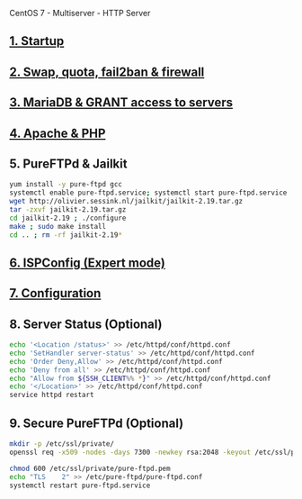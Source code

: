 CentOS 7 - Multiserver - HTTP Server
## <a href="https://github.com/Ator9/Docs/blob/master/ISPConfig_CentOS_adm.md#1-startup" target="_blank">1. Startup</a>
## <a href="https://github.com/Ator9/Docs/blob/master/ISPConfig_CentOS_adm.md#2-swap-quota-fail2ban--firewall" target="_blank">2. Swap, quota, fail2ban & firewall</a>
## <a href="https://github.com/Ator9/Docs/blob/master/ISPConfig_CentOS_adm.md#3-mariadb--grant-access-to-servers" target="_blank">3. MariaDB & GRANT access to servers</a>
## <a href="https://github.com/Ator9/Docs/blob/master/ISPConfig_CentOS_adm.md#4-apache--php" target="_blank">4. Apache & PHP</a>
## 5. PureFTPd & Jailkit
```sh
yum install -y pure-ftpd gcc
systemctl enable pure-ftpd.service; systemctl start pure-ftpd.service
wget http://olivier.sessink.nl/jailkit/jailkit-2.19.tar.gz
tar -zxvf jailkit-2.19.tar.gz
cd jailkit-2.19 ; ./configure
make ; sudo make install
cd .. ; rm -rf jailkit-2.19*

```
## <a href="https://github.com/Ator9/Docs/blob/master/ISPConfig_CentOS_adm.md#6-ispconfig-expert-mode" target="_blank">6. ISPConfig (Expert mode)</a>
## <a href="https://github.com/Ator9/Docs/blob/master/ISPConfig_CentOS_adm.md#7-configuration" target="_blank">7. Configuration</a>
## 8. Server Status (Optional)
```sh
echo '<Location /status>' >> /etc/httpd/conf/httpd.conf
echo 'SetHandler server-status' >> /etc/httpd/conf/httpd.conf
echo 'Order Deny,Allow' >> /etc/httpd/conf/httpd.conf
echo 'Deny from all' >> /etc/httpd/conf/httpd.conf
echo "Allow from ${SSH_CLIENT%% *}" >> /etc/httpd/conf/httpd.conf
echo '</Location>' >> /etc/httpd/conf/httpd.conf
service httpd restart

```
## 9. Secure PureFTPd (Optional)
```sh
mkdir -p /etc/ssl/private/
openssl req -x509 -nodes -days 7300 -newkey rsa:2048 -keyout /etc/ssl/private/pure-ftpd.pem -out /etc/ssl/private/pure-ftpd.pem

```
```sh
chmod 600 /etc/ssl/private/pure-ftpd.pem
echo "TLS    2" >> /etc/pure-ftpd/pure-ftpd.conf
systemctl restart pure-ftpd.service

```

